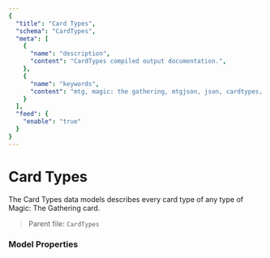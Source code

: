 ```yaml
---
{
  "title": "Card Types",
  "schema": "CardTypes",
  "meta": [
    {
      "name": "description",
      "content": "CardTypes compiled output documentation.",
    },
    {
      "name": "keywords",
      "content": "mtg, magic: the gathering, mtgjson, json, cardtypes, card types",
    }
  ],
  "feed": {
    "enable": "true"
  }
}
---
```


# Card Types

The Card Types data models describes every card type of any type of Magic: The Gathering card.

> Parent file: `CardTypes`

### Model Properties

<Documentation/>
